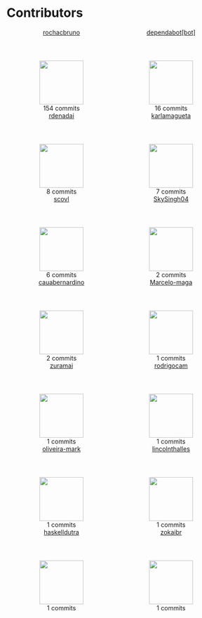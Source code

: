 # Contributors

<div class="grid" style="display: flex;flex-flow:wrap;">
    <article style="width: 250px;text-align: center;">
       <header style="text-align: center;"><a href="https://github.com/rochacbruno" target="_blank">rochacbruno</a></header>
       <a href="https://github.com/rochacbruno" target="_blank"><img src="https://avatars.githubusercontent.com/u/458654?v=4" style="width: 100px;"></a>
       <footer style="text-align: center;">154 commits</footer>
    </article>
    <article style="width: 250px;text-align: center;">
       <header style="text-align: center;"><a href="https://github.com/apps/dependabot" target="_blank">dependabot[bot]</a></header>
       <a href="https://github.com/apps/dependabot" target="_blank"><img src="https://avatars.githubusercontent.com/in/29110?v=4" style="width: 100px;"></a>
       <footer style="text-align: center;">16 commits</footer>
    </article>
    <article style="width: 250px;text-align: center;">
       <header style="text-align: center;"><a href="https://github.com/rdenadai" target="_blank">rdenadai</a></header>
       <a href="https://github.com/rdenadai" target="_blank"><img src="https://avatars.githubusercontent.com/u/917516?v=4" style="width: 100px;"></a>
       <footer style="text-align: center;">8 commits</footer>
    </article>
    <article style="width: 250px;text-align: center;">
       <header style="text-align: center;"><a href="https://github.com/karlamagueta" target="_blank">karlamagueta</a></header>
       <a href="https://github.com/karlamagueta" target="_blank"><img src="https://avatars.githubusercontent.com/u/64945344?v=4" style="width: 100px;"></a>
       <footer style="text-align: center;">7 commits</footer>
    </article>
    <article style="width: 250px;text-align: center;">
       <header style="text-align: center;"><a href="https://github.com/scovl" target="_blank">scovl</a></header>
       <a href="https://github.com/scovl" target="_blank"><img src="https://avatars.githubusercontent.com/u/1684061?v=4" style="width: 100px;"></a>
       <footer style="text-align: center;">6 commits</footer>
    </article>
    <article style="width: 250px;text-align: center;">
       <header style="text-align: center;"><a href="https://github.com/SkySingh04" target="_blank">SkySingh04</a></header>
       <a href="https://github.com/SkySingh04" target="_blank"><img src="https://avatars.githubusercontent.com/u/114267538?v=4" style="width: 100px;"></a>
       <footer style="text-align: center;">2 commits</footer>
    </article>
    <article style="width: 250px;text-align: center;">
       <header style="text-align: center;"><a href="https://github.com/cauabernardino" target="_blank">cauabernardino</a></header>
       <a href="https://github.com/cauabernardino" target="_blank"><img src="https://avatars.githubusercontent.com/u/51175360?v=4" style="width: 100px;"></a>
       <footer style="text-align: center;">2 commits</footer>
    </article>
    <article style="width: 250px;text-align: center;">
       <header style="text-align: center;"><a href="https://github.com/Marcelo-maga" target="_blank">Marcelo-maga</a></header>
       <a href="https://github.com/Marcelo-maga" target="_blank"><img src="https://avatars.githubusercontent.com/u/53866613?v=4" style="width: 100px;"></a>
       <footer style="text-align: center;">1 commits</footer>
    </article>
    <article style="width: 250px;text-align: center;">
       <header style="text-align: center;"><a href="https://github.com/zuramai" target="_blank">zuramai</a></header>
       <a href="https://github.com/zuramai" target="_blank"><img src="https://avatars.githubusercontent.com/u/45036724?v=4" style="width: 100px;"></a>
       <footer style="text-align: center;">1 commits</footer>
    </article>
    <article style="width: 250px;text-align: center;">
       <header style="text-align: center;"><a href="https://github.com/rodrigocam" target="_blank">rodrigocam</a></header>
       <a href="https://github.com/rodrigocam" target="_blank"><img src="https://avatars.githubusercontent.com/u/12930004?v=4" style="width: 100px;"></a>
       <footer style="text-align: center;">1 commits</footer>
    </article>
    <article style="width: 250px;text-align: center;">
       <header style="text-align: center;"><a href="https://github.com/oliveira-mark" target="_blank">oliveira-mark</a></header>
       <a href="https://github.com/oliveira-mark" target="_blank"><img src="https://avatars.githubusercontent.com/u/39674023?v=4" style="width: 100px;"></a>
       <footer style="text-align: center;">1 commits</footer>
    </article>
    <article style="width: 250px;text-align: center;">
       <header style="text-align: center;"><a href="https://github.com/lincolnthalles" target="_blank">lincolnthalles</a></header>
       <a href="https://github.com/lincolnthalles" target="_blank"><img src="https://avatars.githubusercontent.com/u/7476810?v=4" style="width: 100px;"></a>
       <footer style="text-align: center;">1 commits</footer>
    </article>
    <article style="width: 250px;text-align: center;">
       <header style="text-align: center;"><a href="https://github.com/haskelldutra" target="_blank">haskelldutra</a></header>
       <a href="https://github.com/haskelldutra" target="_blank"><img src="https://avatars.githubusercontent.com/u/194731137?v=4" style="width: 100px;"></a>
       <footer style="text-align: center;">1 commits</footer>
    </article>
    <article style="width: 250px;text-align: center;">
       <header style="text-align: center;"><a href="https://github.com/zokaibr" target="_blank">zokaibr</a></header>
       <a href="https://github.com/zokaibr" target="_blank"><img src="https://avatars.githubusercontent.com/u/8548385?v=4" style="width: 100px;"></a>
       <footer style="text-align: center;">1 commits</footer>
    </article>
</div>

